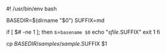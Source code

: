 #! /usr/bin/env bash

BASEDIR=$(dirname "$0")
SUFFIX=md

if [ $# -ne 1 ]; then
	s=`basename $0`
	echo "$s file.$SUFFIX"
	exit 1
fi

cp $BASEDIR/samples/sample.$SUFFIX $1
